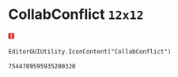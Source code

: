 # CollabConflict `12x12`
<img src="/img/CollabConflict.png" width=12 height=12>

``` CSharp
EditorGUIUtility.IconContent("CollabConflict")
```
```
7544789595935200320
```
